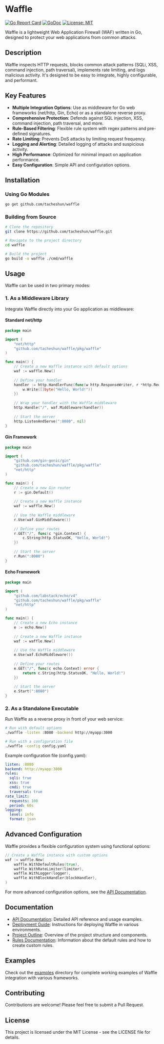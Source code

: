 # Waffle

[![Go Report Card](https://goreportcard.com/badge/github.com/tacheshun/waffle)](https://goreportcard.com/report/github.com/tacheshun/waffle)
[![GoDoc](https://godoc.org/github.com/tacheshun/waffle?status.svg)](https://godoc.org/github.com/tacheshun/waffle)
[![License: MIT](https://img.shields.io/badge/License-MIT-yellow.svg)](https://opensource.org/licenses/MIT)

Waffle is a lightweight Web Application Firewall (WAF) written in Go, designed to protect your web applications from common attacks.

## Description

Waffle inspects HTTP requests, blocks common attack patterns (SQLi, XSS, command injection, path traversal), implements rate limiting, and logs malicious activity. It's designed to be easy to integrate, highly configurable, and performant.

## Key Features

- **Multiple Integration Options**: Use as middleware for Go web frameworks (net/http, Gin, Echo) or as a standalone reverse proxy.
- **Comprehensive Protection**: Defends against SQL injection, XSS, command injection, path traversal, and more.
- **Rule-Based Filtering**: Flexible rule system with regex patterns and pre-defined signatures.
- **Rate Limiting**: Prevents DoS attacks by limiting request frequency.
- **Logging and Alerting**: Detailed logging of attacks and suspicious activity.
- **High Performance**: Optimized for minimal impact on application performance.
- **Easy Configuration**: Simple API and configuration options.

## Installation

### Using Go Modules

```bash
go get github.com/tacheshun/waffle
```

### Building from Source

```bash
# Clone the repository
git clone https://github.com/tacheshun/waffle.git

# Navigate to the project directory
cd waffle

# Build the project
go build -o waffle ./cmd/waffle
```

## Usage

Waffle can be used in two primary modes:

### 1. As a Middleware Library

Integrate Waffle directly into your Go application as middleware:

#### Standard net/http

```go
package main

import (
    "net/http"
    "github.com/tacheshun/waffle/pkg/waffle"
)

func main() {
    // Create a new Waffle instance with default options
    waf := waffle.New()
    
    // Define your handler
    handler := http.HandlerFunc(func(w http.ResponseWriter, r *http.Request) {
        w.Write([]byte("Hello, World!"))
    })
    
    // Wrap your handler with the Waffle middleware
    http.Handle("/", waf.Middleware(handler))
    
    // Start the server
    http.ListenAndServe(":8080", nil)
}
```

#### Gin Framework

```go
package main

import (
    "github.com/gin-gonic/gin"
    "github.com/tacheshun/waffle/pkg/waffle"
    "net/http"
)

func main() {
    // Create a new Gin router
    r := gin.Default()
    
    // Create a new Waffle instance
    waf := waffle.New()
    
    // Use the Waffle middleware
    r.Use(waf.GinMiddleware())
    
    // Define your routes
    r.GET("/", func(c *gin.Context) {
        c.String(http.StatusOK, "Hello, World!")
    })
    
    // Start the server
    r.Run(":8080")
}
```

#### Echo Framework

```go
package main

import (
    "github.com/labstack/echo/v4"
    "github.com/tacheshun/waffle/pkg/waffle"
    "net/http"
)

func main() {
    // Create a new Echo instance
    e := echo.New()
    
    // Create a new Waffle instance
    waf := waffle.New()
    
    // Use the Waffle middleware
    e.Use(waf.EchoMiddleware())
    
    // Define your routes
    e.GET("/", func(c echo.Context) error {
        return c.String(http.StatusOK, "Hello, World!")
    })
    
    // Start the server
    e.Start(":8080")
}
```

### 2. As a Standalone Executable

Run Waffle as a reverse proxy in front of your web service:

```bash
# Run with default options
./waffle -listen :8080 -backend http://myapp:3000

# Run with a configuration file
./waffle -config config.yaml
```

Example configuration file (config.yaml):

```yaml
listen: :8080
backend: http://myapp:3000
rules:
  sqli: true
  xss: true
  cmdi: true
  traversal: true
rate_limit:
  requests: 100
  period: 60s
logging:
  level: info
  format: json
```

## Advanced Configuration

Waffle provides a flexible configuration system using functional options:

```go
// Create a Waffle instance with custom options
waf := waffle.New(
    waffle.WithDefaultRules(true),
    waffle.WithRateLimiter(limiter),
    waffle.WithLogger(logger),
    waffle.WithBlockHandler(blockHandler),
)
```

For more advanced configuration options, see the [API Documentation](docs/api_documentation.md).

## Documentation

- [API Documentation](docs/api_documentation.md): Detailed API reference and usage examples.
- [Deployment Guide](docs/deployment_guide.md): Instructions for deploying Waffle in various environments.
- [Project Outline](docs/project_outline.md): Overview of the project structure and components.
- [Rules Documentation](docs/rules.md): Information about the default rules and how to create custom rules.

## Examples

Check out the [examples](examples/) directory for complete working examples of Waffle integration with various frameworks.

## Contributing

Contributions are welcome! Please feel free to submit a Pull Request.

## License

This project is licensed under the MIT License - see the LICENSE file for details.


